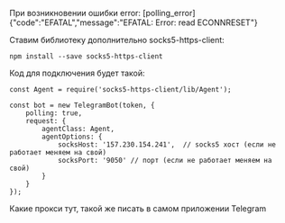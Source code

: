 При возникновении ошибки error: [polling_error] {"code":"EFATAL","message":"EFATAL: Error: read ECONNRESET"}

Ставим библиотеку дополнительно socks5-https-client:

```npm install --save socks5-https-client```

Код для подключения будет такой:
```
const Agent = require('socks5-https-client/lib/Agent');

const bot = new TelegramBot(token, {
    polling: true,
    request: {
        agentClass: Agent,
        agentOptions: {
            socksHost: '157.230.154.241',  // socks5 хост (если не работает меняем на свой)
            socksPort: '9050' // порт (если не работает меняем на свой)
        }
    }
});
```

Какие прокси тут, такой же писать в самом приложении Telegram
